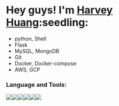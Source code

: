 <h1>Hey guys! I'm <a href="https://github.com/huang63261">Harvey Huang</a>:seedling:</h1>



* python, Shell
* Flask
* MySQL, MongoDB
* Git
* Docker, Docker-compose
* AWS, GCP



<h3>Language and Tools:</h3>
<p><img src="https://img.icons8.com/color/48/000000/python--v1.png"/><img src="https://img.icons8.com/color/48/000000/pycharm.png"/><img src="https://img.icons8.com/color/48/000000/visual-studio-code-2019.png"/><img src="https://img.icons8.com/color/48/000000/docker.png"/><img src="https://img.icons8.com/color/48/000000/git.png"/><img src="https://img.icons8.com/fluency/48/000000/github.png"/></p>
